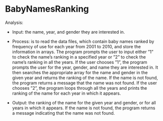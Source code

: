 # BabyNamesRanking

Analysis:
- Input: the name, year, and gender they are interested in.

- Process: is to read the data files, which contain baby names ranked by frequency of use for each year
from 2001 to 2010, and store the information in arrays. The program prompts the user to input either ”1”
to check the name’s ranking in a specified year or ”2” to check the name’s ranking in all the years.
If the user chooses ”1”, the program prompts the user for the year, gender, and name they are interested in. It then searches the appropriate array for the name and gender in the given year and returns the
ranking of the name. If the name is not found, the program returns a message that the name was not found.
If the user chooses ”2”, the program loops through all the years and prints the ranking of the name for
each year in which it appears.

- Output: the ranking of the name for the given year and gender, or for all years in which it appears.
If the name is not found, the program returns a message indicating that the name was not found.

